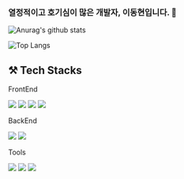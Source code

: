 ### 열정적이고 호기심이 많은 개발자, 이동현입니다. 🌱


  
![Anurag's github stats](https://github-readme-stats.vercel.app/api?username=Dhyunlee&show_icons=true&theme=radical)  
 
![Top Langs](https://github-readme-stats.vercel.app/api/top-langs/?username=Dhyunlee&layout=compact&theme=default )
  
## ⚒ Tech Stacks  

FrontEnd  

<img src="https://img.shields.io/badge/HTML5-E34F26?style=flat-square&logo=HTML5&logoColor=white"> <img src="https://img.shields.io/badge/CSS3-1572B6?style=flat-square&logo=CSS3&logoColor=white"> <img src="https://img.shields.io/badge/JAVASCRIPT-F7DF1E?style=flat-square&logo=JAVASCRIPT&logoColor=white"> <img src="https://img.shields.io/badge/REACT-61DAFB?style=flat-square&logo=REACT&logoColor=white"> 

BackEnd  

<img src="https://img.shields.io/badge/Node.js-339933?style=flat-square&logo=Node.js&logoColor=white"> <img src="https://img.shields.io/badge/MONGODB-47A248?style=flat-square&logo=MONGODB&logoColor=white"> 

Tools  

<img src="https://img.shields.io/badge/GIT-F05032?style=flat-square&logo=GIT&logoColor=white"> <img src="https://img.shields.io/badge/GITHUB-181717?style=flat-square&logo=GITHUB&logoColor=white"> <img src="https://img.shields.io/badge/NOTION-000000?style=flat-square&logo=NOTION&logoColor=white">

